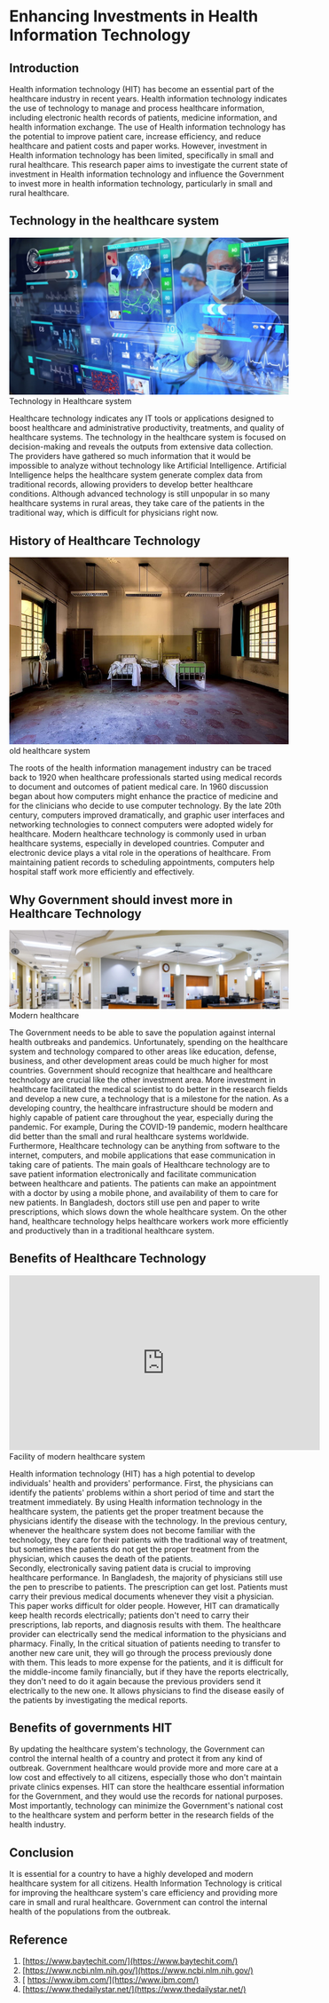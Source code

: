 # Enhancing Investments in Health Information Technology

## Introduction
Health information technology (HIT) has become an essential part of the healthcare industry in recent years. Health information technology indicates the use of technology to manage and process healthcare information, including electronic health records of patients, medicine information, and health information exchange. The use of Health information technology has the potential to improve patient care, increase efficiency, and reduce healthcare and patient costs and paper works. However, investment in Health information technology has been limited, specifically in small and rural healthcare. This research paper aims to investigate the current state of investment in Health information technology and influence the Government to invest more in health information technology, particularly in small and rural healthcare.

## Technology in the healthcare system
![technology](4.jpeg)<br>
Technology in Healthcare system<br>


Healthcare technology indicates any IT tools or applications designed to boost healthcare and administrative productivity, treatments, and quality of healthcare systems. The technology in the healthcare system is focused on decision-making and reveals the outputs from extensive data collection. The providers have gathered so much information that it would be impossible to analyze without technology like Artificial Intelligence. Artificial Intelligence helps the healthcare system generate complex data from traditional records, allowing providers to develop better healthcare conditions. Although advanced technology is still unpopular in so many healthcare systems in rural areas, they take care of the patients in the traditional way, which is difficult for physicians right now.

## History of Healthcare Technology
![History](5.jpeg)<br>
old healthcare system<br>

The roots of the health information management industry can be traced back to 1920 when healthcare professionals started using medical records to document and outcomes of patient medical care. In 1960 discussion began about how computers might enhance the practice of medicine and for the clinicians who decide to use computer technology. By the late 20th century, computers improved dramatically, and graphic user interfaces and networking technologies to connect computers were adopted widely for healthcare. Modern healthcare technology is commonly used in urban healthcare systems, especially in developed countries. Computer and electronic device plays a vital role in the operations of healthcare. From maintaining patient records to scheduling appointments, computers help hospital staff work more efficiently and effectively.

## Why Government should invest more in Healthcare Technology
![Why invest](6.jpeg)<br>
Modern healthcare<br>


The Government needs to be able to save the population against internal health outbreaks and pandemics. Unfortunately, spending on the healthcare system and technology compared to other areas like education, defense, business, and other development areas could be much higher for most countries. Government should recognize that healthcare and healthcare technology are crucial like the other investment area. More investment in healthcare facilitated the medical scientist to do better in the research fields and develop a new cure, a technology that is a milestone for the nation. As a developing country, the healthcare infrastructure should be modern and highly capable of patient care throughout the year, especially during the pandemic. For example, During the COVID-19 pandemic, modern healthcare did better than the small and rural healthcare systems worldwide.<br>
Furthermore, Healthcare technology can be anything from software to the internet, computers, and mobile applications that ease communication in taking care of patients. The main goals of Healthcare technology are to save patient information electronically and facilitate communication between healthcare and patients. The patients can make an appointment with a doctor by using a mobile phone, and availability of them to care for new patients. In Bangladesh, doctors still use pen and paper to write prescriptions, which slows down the whole healthcare system. On the other hand, healthcare technology helps healthcare workers work more efficiently and productively than in a traditional healthcare system.

## Benefits of Healthcare Technology
<iframe width="560" height="315" src="https://www.youtube.com/embed/SnodqxFgqnE" title="YouTube video player" frameborder="0" allow="accelerometer; autoplay; clipboard-write; encrypted-media; gyroscope; picture-in-picture; web-share" allowfullscreen></iframe><br>
Facility of modern healthcare system<br>

Health information technology (HIT) has a high potential to develop individuals' health and providers' performance. First, the physicians can identify the patients' problems within a short period of time and start the treatment immediately. By using Health information technology in the healthcare system, the patients get the proper treatment because the physicians identify the disease with the technology. In the previous century, whenever the healthcare system does not become familiar with the technology, they care for their patients with the traditional way of treatment, but sometimes the patients do not get the proper treatment from the physician, which causes the death of the patients.<br>
Secondly, electronically saving patient data is crucial to improving healthcare performance. In Bangladesh, the majority of physicians still use the pen to prescribe to patients. The prescription can get lost. Patients must carry their previous medical documents whenever they visit a physician. This paper works difficult for older people. However, HIT can dramatically keep health records electrically; patients don't need to carry their prescriptions, lab reports, and diagnosis results with them. The healthcare provider can electrically send the medical information to the physicians and pharmacy. Finally, In the critical situation of patients needing to transfer to another new care unit, they will go through the process previously done with them. This leads to more expense for the patients, and it is difficult for the middle-income family financially, but if they have the reports electrically, they don't need to do it again because the previous providers send it electrically to the new one. It allows physicians to find the disease easily of the patients by investigating the medical reports.

## Benefits of governments HIT
By updating the healthcare system's technology, the Government can control the internal health of a country and protect it from any kind of outbreak. Government healthcare would provide more and more care at a low cost and effectively to all citizens, especially those who don't maintain private clinics expenses. HIT can store the healthcare essential information for the Government, and they would use the records for national purposes. Most importantly, technology can minimize the Government's national cost to the healthcare system and perform better in the research fields of the health industry.  

## Conclusion
It is essential for a country to have a highly developed and modern healthcare system for all citizens. Health Information Technology is critical for improving the healthcare system's care efficiency and providing more care in small and rural healthcare. Government can control the internal health of the populations from the outbreak.

## Reference
1. [https://www.baytechit.com/](https://www.baytechit.com/)
2. [https://www.ncbi.nlm.nih.gov/](https://www.ncbi.nlm.nih.gov/)
3. [ https://www.ibm.com/](https://www.ibm.com/)
4. [https://www.thedailystar.net/](https://www.thedailystar.net/)
